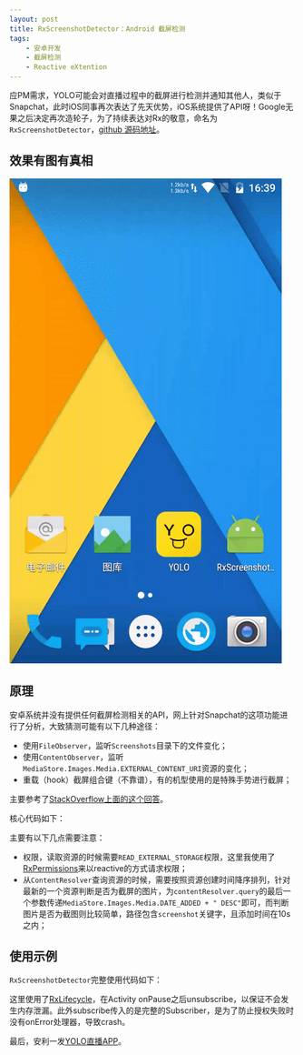 ```yaml
---
layout: post
title: RxScreenshotDetector：Android 截屏检测
tags:
    - 安卓开发
    - 截屏检测
    - Reactive eXtention
---
```


应PM需求，YOLO可能会对直播过程中的截屏进行检测并通知其他人，类似于Snapchat，此时iOS同事再次表达了先天优势，iOS系统提供了API呀！Google无果之后决定再次造轮子，为了持续表达对Rx的敬意，命名为`RxScreenshotDetector`，[github 源码地址](https://github.com/Piasy/RxScreenshotDetector)。

## 效果有图有真相

![screenshot-detector-demo.gif](/img/9/screenshot-detector-demo.gif)

## 原理

安卓系统并没有提供任何截屏检测相关的API，网上针对Snapchat的这项功能进行了分析，大致猜测可能有以下几种途径：

+  使用`FileObserver`，监听`Screenshots`目录下的文件变化；
+  使用`ContentObserver`，监听`MediaStore.Images.Media.EXTERNAL_CONTENT_URI`资源的变化；
+  重载（hook）截屏组合键（不靠谱），有的机型使用的是特殊手势进行截屏；

主要参考了[StackOverflow上面的这个回答](http://stackoverflow.com/a/29624090/3077508)。

核心代码如下：

<p><script src="https://gist.github.com/Piasy/8cda8672231529c430dc.js?file=RxScreenshotDetector.java"></script></p>

主要有以下几点需要注意：

+  权限，读取资源的时候需要`READ_EXTERNAL_STORAGE`权限，这里我使用了[RxPermissions](https://github.com/tbruyelle/RxPermissions)来以reactive的方式请求权限；
+  从`ContentResolver`查询资源的时候，需要按照资源创建时间降序排列，针对最新的一个资源判断是否为截屏的图片，为`contentResolver.query`的最后一个参数传递`MediaStore.Images.Media.DATE_ADDED + " DESC"`即可，而判断图片是否为截图则比较简单，路径包含`screenshot`关键字，且添加时间在10s之内；

## 使用示例

`RxScreenshotDetector`完整使用代码如下：

<p><script src="https://gist.github.com/Piasy/8cda8672231529c430dc.js?file=RxScreenshotDetectorDemo.java"></script></p>

这里使用了[RxLifecycle](https://github.com/trello/RxLifecycle)，在Activity onPause之后unsubscribe，以保证不会发生内存泄漏。此外subscribe传入的是完整的Subscriber，是为了防止授权失败时没有onError处理器，导致crash。

最后，安利一发[YOLO直播APP](https://www.yoloyolo.tv/)。
